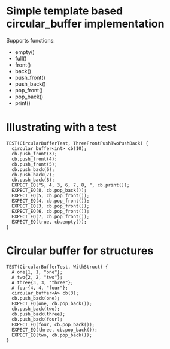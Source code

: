 # Simple template based circular_buffer implementation

Supports functions:

- empty()
- full()
- front()
- back()
- push_front()
- push_back()
- pop_front()
- pop_back()
- print()

# Illustrating with a test

```
TEST(CircularBufferTest, ThreeFrontPushTwoPushBack) {
  circular_buffer<int> cb(10);
  cb.push_front(3);
  cb.push_front(4);
  cb.push_front(5);
  cb.push_back(6);
  cb.push_back(7);
  cb.push_back(8);
  EXPECT_EQ("5, 4, 3, 6, 7, 8, ", cb.print());
  EXPECT_EQ(8, cb.pop_back());
  EXPECT_EQ(5, cb.pop_front());
  EXPECT_EQ(4, cb.pop_front());
  EXPECT_EQ(3, cb.pop_front());
  EXPECT_EQ(6, cb.pop_front());
  EXPECT_EQ(7, cb.pop_front());
  EXPECT_EQ(true, cb.empty());
}
```

# Circular buffer for structures

```
TEST(CircularBufferTest, WithStruct) {
  A one{1, 1, "one"};
  A two{2, 2, "two"};
  A three{3, 3, "three"};
  A four{4, 4, "four"};
  circular_buffer<A> cb(3);
  cb.push_back(one);
  EXPECT_EQ(one, cb.pop_back());
  cb.push_back(two);
  cb.push_back(three);
  cb.push_back(four);
  EXPECT_EQ(four, cb.pop_back());
  EXPECT_EQ(three, cb.pop_back());
  EXPECT_EQ(two, cb.pop_back());
}
```
